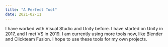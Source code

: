 ```yaml
---
title: "A Perfect Tool"
date: 2021-02-11
---
```

I have worked with Visual Studio and Unity before.
I have started on Unity in 2017, and I met VS in 2019.
I am currently using more tools now, like Blender and Clickteam Fusion.
I hope to use these tools for my own projects.